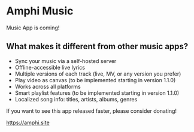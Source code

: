 # Amphi Music

Music App is coming!

## What makes it different from other music apps?

- Sync your music via a self-hosted server
- Offline-accessible live lyrics
- Multiple versions of each track (live, MV, or any version you prefer)
- Play video as canvas (to be implemented starting in version 1.1.0)
- Works across all platforms
- Smart playlist features (to be implemented starting in version 1.1.0)
- Localized song info: titles, artists, albums, genres

If you want to see this app released faster, please consider donating!

https://amphi.site
